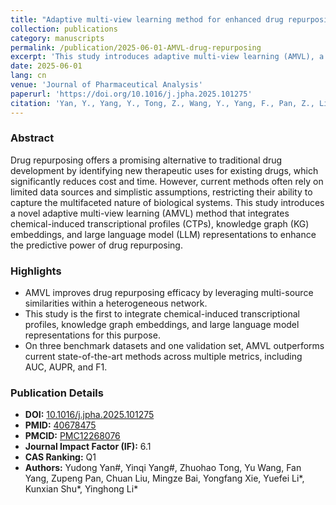 ```yaml
---
title: "Adaptive multi-view learning method for enhanced drug repurposing using chemical-induced transcriptional profiles, knowledge graphs, and large language models"
collection: publications
category: manuscripts
permalink: /publication/2025-06-01-AMVL-drug-repurposing
excerpt: 'This study introduces adaptive multi-view learning (AMVL), a novel methodology that integrates chemical-induced transcriptional profiles, knowledge graph embeddings, and large language model representations to enhance drug repurposing predictions.'
date: 2025-06-01
lang: cn
venue: 'Journal of Pharmaceutical Analysis'
paperurl: 'https://doi.org/10.1016/j.jpha.2025.101275'
citation: 'Yan, Y., Yang, Y., Tong, Z., Wang, Y., Yang, F., Pan, Z., Liu, C., Bai, M., Xie, Y., Li, Y., Shu, K., & Li, Y. (2025). &quot;Adaptive multi-view learning method for enhanced drug repurposing using chemical-induced transcriptional profiles, knowledge graphs, and large language models.&quot; <i>Journal of Pharmaceutical Analysis</i>, 15(6), 101275.'
---
```


### Abstract

Drug repurposing offers a promising alternative to traditional drug development by identifying new therapeutic uses for existing drugs, which significantly reduces cost and time. However, current methods often rely on limited data sources and simplistic assumptions, restricting their ability to capture the multifaceted nature of biological systems. This study introduces a novel adaptive multi-view learning (AMVL) method that integrates chemical-induced transcriptional profiles (CTPs), knowledge graph (KG) embeddings, and large language model (LLM) representations to enhance the predictive power of drug repurposing.

### Highlights

*   AMVL improves drug repurposing efficacy by leveraging multi-source similarities within a heterogeneous network.
*   This study is the first to integrate chemical-induced transcriptional profiles, knowledge graph embeddings, and large language model representations for this purpose.
*   On three benchmark datasets and one validation set, AMVL outperforms current state-of-the-art methods across multiple metrics, including AUC, AUPR, and F1.

### Publication Details

*   **DOI:** [10.1016/j.jpha.2025.101275](https://doi.org/10.1016/j.jpha.2025.101275)
*   **PMID:** [40678475](https://pubmed.ncbi.nlm.nih.gov/40678475/)
*   **PMCID:** [PMC12268076](https://www.ncbi.nlm.nih.gov/pmc/articles/PMC12268076/)
*   **Journal Impact Factor (IF):** 6.1
*   **CAS Ranking:** Q1
*   **Authors:** Yudong Yan#, Yinqi Yang#, Zhuohao Tong, Yu Wang, Fan Yang, Zupeng Pan, Chuan Liu, Mingze Bai, Yongfang Xie, Yuefei Li*, Kunxian Shu*, Yinghong Li*